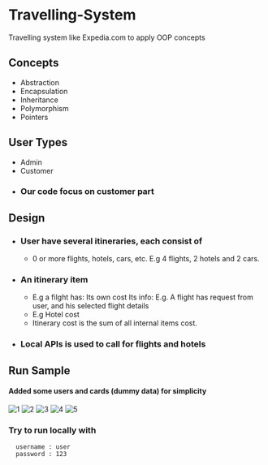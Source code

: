 # Travelling-System

Travelling system like Expedia.com to apply OOP concepts

## Concepts
  - Abstraction
  - Encapsulation 
  - Inheritance
  - Polymorphism
  - Pointers

## User Types
 - Admin
 - Customer
 - ### Our code focus on customer part
## Design
-  ### User have several itineraries, each consist of
      - 0 or more flights, hotels, cars, etc. E.g 4 flights, 2 hotels and 2 cars.

-  ### An itinerary item
   - E.g a filght has: 
          Its own cost
          Its info: E.g. A flight has request from user, and his selected flight details
   - E.g Hotel cost
   - Itinerary cost is the sum of all internal items cost.
 
 - ### Local APIs is used to call for flights and hotels 
 
     
## Run Sample
  #### Added some users and cards (dummy data) for simplicity 
  ![1](https://github.com/Mostafamaag/Travelling-System/assets/43843461/5de39cfa-fdbd-445d-b30a-6c88c3eda3cf)
  ![2](https://github.com/Mostafamaag/Travelling-System/assets/43843461/954f1160-45a7-4d56-ac18-f15271cd6824)
  ![3](https://github.com/Mostafamaag/Travelling-System/assets/43843461/3e50bbc6-b981-4497-83dd-2c19cd698f21)
  ![4](https://github.com/Mostafamaag/Travelling-System/assets/43843461/637a827c-bd79-4637-8cc6-de0a665c9dff)
  ![5](https://github.com/Mostafamaag/Travelling-System/assets/43843461/825950da-584c-446f-8f9e-72c462600b1e)
  
### Try to run locally with

```text
  username : user
  password : 123
